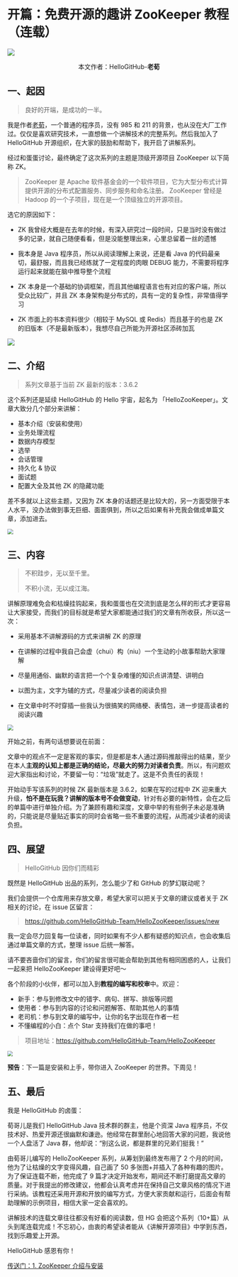# 开篇：免费开源的趣讲 ZooKeeper 教程（连载）

<img src="https://cdn.jsdelivr.net/gh/HelloGitHub-Team/HelloZooKeeper@main/cover.png"/>

<p align="center">本文作者：HelloGitHub-<strong>老荀</strong></p>

## 一、起因

> 良好的开端，是成功的一半。

我是作者[老荀](https://github.com/kaixinbaba)，一个普通的程序员，没有 985 和 211 的背景，也从没在大厂工作过。仅仅是喜欢研究技术，一直想做一个讲解技术的完整系列。然后我加入了 HelloGitHub 开源组织，在大家的鼓励和帮助下，我开启了讲解系列。

经过和蛋蛋讨论，最终确定了这次系列的主题是顶级开源项目 ZooKeeper 以下简称 ZK。

> ZooKeeper 是 Apache 软件基金会的一个软件项目，它为大型分布式计算提供开源的分布式配置服务、同步服务和命名注册。 ZooKeeper 曾经是 Hadoop 的一个子项目，现在是一个顶级独立的开源项目。

选它的原因如下：

- ZK 我曾经大概是在去年的时候，有深入研究过一段时间，只是当时没有做过多的记录，就自己随便看看，但是没能整理出来，心里总留着一丝的遗憾

- 我本身是 Java 程序员，所以从阅读理解上来说，还是看 Java 的代码最亲切，最舒服，而且我已经练就了一定程度的肉眼 DEBUG 能力，不需要将程序运行起来就能在脑中推导整个流程

- ZK 本身是一个基础的协调框架，而且其他编程语言也有对应的客户端，所以受众比较广，并且 ZK 本身架构是分布式的，具有一定的复杂性，非常值得学习

- ZK 市面上的书本资料很少（相较于 MySQL 或 Redis）而且基于的也是 ZK 的旧版本（不是最新版本），我想尽自己所能为开源社区添砖加瓦

![](./images/1.gif)

## 二、介绍

> 系列文章基于当前 ZK 最新的版本：3.6.2

这个系列还是延续 HelloGitHub 的 Hello 宇宙，起名为 「HelloZooKeeper」。文章大致分几个部分来讲解：

- 基本介绍（安装和使用）
- 业务处理流程
- 数据内存模型
- 选举
- 会话管理
- 持久化 & 协议
- 面试题
- 配置大全及其他 ZK 的隐藏功能

差不多就以上这些主题，又因为 ZK 本身的话题还是比较大的，另一方面受限于本人水平，没办法做到事无巨细、面面俱到，所以之后如果有补充我会做成单篇文章，添加进去。

<img src="./images/2.jpeg" style="zoom:80%;" />

## 三、内容

> 不积跬步，无以至千里。
>
> 不积小流，无以成江海。

讲解原理难免会和枯燥挂钩起来，我和蛋蛋也在交流到底是怎么样的形式才更容易让大家接受，而我们的目标就是希望大家都能通过我们的文章有所收获，所以这一次：

- 采用基本不讲解源码的方式来讲解 ZK 的原理

- 在讲解的过程中我自己会虚（chui）构（niu）一个生动的小故事帮助大家理解

- 尽量用通俗、幽默的语言把一个个复杂难懂的知识点讲清楚、讲明白

- 以图为主，文字为辅的方式，尽量减少读者的阅读负担

- 在文章中时不时穿插一些我认为很搞笑的网络梗、表情包，进一步提高读者的阅读兴趣

<img src="./images/3.gif" style="zoom:80%;" />

开始之前，有两句话想要说在前面：

文章中的观点不一定是客观的事实，但是都是本人通过源码推敲得出的结果，至少在本人**主观的认知上都是正确的结论，尽最大的努力对读者负责**。所以，有问题欢迎大家指出和讨论，不要留一句：“垃圾”就走了。这是不负责任的表现！

开始动手写该系列的时候 ZK 最新版本是 3.6.2，如果在写的过程中 ZK 迎来重大升级，**怕不是在玩我？讲解的版本号不会做变动**，针对有必要的新特性，会在之后的单篇中进行单独介绍。为了兼顾有趣和深度，文章中举的有些例子未必是准确的，只能说是尽量贴近事实的同时会省略一些不重要的流程，从而减少读者的阅读负担。


## 四、展望

> HelloGitHub 因你们而精彩

既然是 HelloGitHub 出品的系列，怎么能少了和 GitHub 的梦幻联动呢？

我们会提供一个仓库用来存放文章，希望大家可以把关于文章的建议或者关于 ZK 相关的讨论，在 issue 区留言：

> https://github.com/HelloGitHub-Team/HelloZooKeeper/issues/new

我一定会尽力回复每一位读者，同时如果有不少人都有疑惑的知识点，也会收集后通过单篇文章的方式，整理 issue 后统一解答。

请不要吝啬你们的留言，你们的留言很可能会帮助到其他有相同困惑的人，让我们一起来把 HelloZooKeeper 建设得更好吧～

各个阶段的小伙伴，都可以加入到**教程的编写和校审**中。欢迎：

- 新手：参与到修改文中的错字、病句、拼写、排版等问题
- 使用者：参与到内容的讨论和问题解答、帮助其他人的事情
- 老司机：参与到文章的编写中，让你的名字出现在作者一栏
- 不懂编程的小白：点个 Star 支持我们在做的事吧！

> 项目地址：https://github.com/HelloGitHub-Team/HelloZooKeeper

<img src="./images/4.jpg" style="zoom:75%;" />

**预告**：下一篇是安装和上手，带你进入 ZooKeeper 的世界。下周见！

## 五、最后

我是 HelloGitHub 的卤蛋：

荀哥儿是我们 HelloGitHub Java 技术群的群主，他是个资深 Java 程序员，不仅技术好、热爱开源还很幽默和谦逊。他经常在群里耐心地回答大家的问题，我说他一个人盘活了 Java 群，他却说：“别这么说，都是群里的兄弟们挺我！”

由荀哥儿编写的 HelloZooKeeper 系列，从筹划到最终发布用了 2 个月的时间，他为了让枯燥的文字变得风趣，自己画了 50 多张图+并插入了各种有趣的图片。为了保证连载不断，他完成了 9 篇才决定开始发布，期间还不断打磨提高文章的质量。对于我提出的修改建议，他都会认真考虑并在保持自己文章风格的情况下进行采纳。该教程还采用开源和开放的编写方式，方便大家贡献和运行，后面会有帮助理解的示例项目，相信大家一定会喜欢的。

讲解技术的连载文章往往都没有好看的阅读数，但 HG 会把这个系列（10+篇）从头到尾连载完成！不忘初心，由衷的希望读者能从《讲解开源项目》中学到东西，找到乐趣爱上开源。

HelloGitHub 感恩有你！

[传送门：1. ZooKeeper 介绍与安装](../1/content.md)